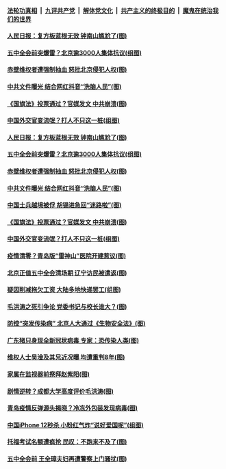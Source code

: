 

####  [法轮功真相](../../../../basic/blob/master/README.md?t=10201202) &nbsp;|&nbsp; [九评共产党](../../../../9ping.md/blob/master/README.md?t=10201202) &nbsp;|&nbsp; [解体党文化](../../../../jtdwh.md/blob/master/README.md?t=10201202)  &nbsp;|&nbsp; [共产主义的终极目的](../../../../gczydzjmd.md/blob/master/README.md?t=10201202) &nbsp;|&nbsp; [魔鬼在统治我们的世界](../../../../mgztzwmdsj.md/blob/master/README.md?t=10201202) 

#### [人民日报：复方板蓝根无效 钟南山尴尬了(图)](../pages/p1/949766.md?t=10201202) 

#### [五中全会前突爆雷？北京逾3000人集体抗议(组图)](../pages/p1/949767.md?t=10201202) 

#### [赤壁维权者遭强制抽血 怒批北京侵犯人权(图)](../pages/p1/949734.md?t=10201202) 

#### [中共文件曝光 结合网红抖音“洗脑人民”(图)](../pages/p1/949763.md?t=10201202) 

#### [《国旗法》投票通过？官媒发文 中共崩溃(图)](../pages/p1/949753.md?t=10201202) 

#### [中国外交官变流氓？打人不只这一桩(组图)](../pages/p1/949738.md?t=10201202) 

#### [人民日报：复方板蓝根无效 钟南山尴尬了(图)](../pages/p1/949766.md?t=10201202) 

#### [五中全会前突爆雷？北京逾3000人集体抗议(组图)](../pages/p1/949767.md?t=10201202) 

#### [赤壁维权者遭强制抽血 怒批北京侵犯人权(图)](../pages/p1/949734.md?t=10201202) 

#### [中共文件曝光 结合网红抖音“洗脑人民”(图)](../pages/p1/949763.md?t=10201202) 

#### [中国士兵越境被俘 胡锡进急回“迷路啦”(图)](../pages/p1/949758.md?t=10201202) 

#### [《国旗法》投票通过？官媒发文 中共崩溃(图)](../pages/p1/949753.md?t=10201202) 

#### [中国外交官变流氓？打人不只这一桩(组图)](../pages/p1/949738.md?t=10201202) 

#### [疫情清零？青岛版“雷神山”医院开建惹议(图)](../pages/p1/949710.md?t=10201202) 

#### [北京正值五中全会清场期 辽宁访民被遣返(图)](../pages/p1/949691.md?t=10201202) 

#### [疑因削减拖欠工资 大陆多地快递罢工(组图)](../pages/p1/949690.md?t=10201202) 

#### [毛洪涛之死引争论 党委书记与校长谁大？(图)](../pages/p1/949651.md?t=10201202) 

#### [防控“突发传染病” 北京人大通过《生物安全法》(图)](../pages/p1/949649.md?t=10201202) 

#### [广东猪只身现全新冠状病毒 专家：恐传染人类(图)](../pages/p1/949646.md?t=10201202) 

#### [维权人士吴淦及其兄近况曝 均遭重判8年(图)](../pages/p1/949635.md?t=10201202) 

#### [家属在监视器前祭拜赵紫阳(图)](../pages/p1/949634.md?t=10201202) 

#### [剧情逆转？成都大学高度评价毛洪涛(图)](../pages/p1/949594.md?t=10201202) 

#### [青岛疫情反弹源头揭晓？冷冻外包装发现病毒(图)](../pages/p1/949591.md?t=10201202) 

#### [中国iPhone 12秒杀 小粉红气炸“说好爱国呢”(组图)](../pages/p1/949573.md?t=10201202) 

#### [托福考试名额遭疯抢 民叹：不跑来不及了(图)](../pages/p1/949569.md?t=10201202) 

#### [五中全会前 王全璋夫妇再遭警察上门骚扰(图)](../pages/p1/949558.md?t=10201202) 

